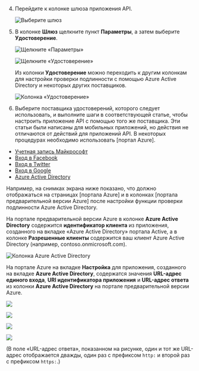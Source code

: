 4. Перейдите к колонке шлюза приложения API.

	![Выберите шлюз](./media/app-service-api-gateway-config-auth/gateway.png)

7. В колонке **Шлюз** щелкните пункт **Параметры**, а затем выберите **Удостоверение**.

	![Щелкните «Параметры»](./media/app-service-api-gateway-config-auth/clicksettingsingateway.png)

	![Щелкните «Удостоверение»](./media/app-service-api-gateway-config-auth/clickidentity.png)

	Из колонки **Удостоверение** можно переходить к другим колонкам для настройки проверки подлинности с помощью Azure Active Directory и некоторых других поставщиков.

	![Колонка «Удостоверение»](./media/app-service-api-gateway-config-auth/identityblade.png)
  
3. Выберите поставщика удостоверений, которого следует использовать, и выполните шаги в соответствующей статье, чтобы настроить приложение API с помощью того же поставщика. Эти статьи были написаны для мобильных приложений, но действия не отличаются от действий для приложений API. В некоторых процедурах необходимо использовать [портал Azure].

 - [Учетная запись Майкрософт](../articles/app-service-mobile/app-service-mobile-how-to-configure-microsoft-authentication-preview.md)
 - [Вход в Facebook](../articles/app-service-mobile/app-service-mobile-how-to-configure-facebook-authentication-preview.md)
 - [Вход в Twitter](../articles/app-service-mobile/app-service-mobile-how-to-configure-twitter-authentication-preview.md)
 - [Вход в Google](../articles/app-service-mobile/app-service-mobile-how-to-configure-google-authentication-preview.md)
 - [Azure Active Directory](../articles/app-service-mobile/app-service-mobile-how-to-configure-active-directory-authentication-preview.md)

Например, на снимках экрана ниже показано, что должно отображаться на страницах [портала Azure] и в колонках [портала предварительной версии Azure] после настройки функции проверки подлинности Azure Active Directory.

На портале предварительной версии Azure в колонке **Azure Active Directory** содержится **идентификатор клиента** из приложения, созданного на вкладке «Azure Active Directory» портала Active, а в колонке **Разрешенные клиенты** содержится ваш клиент Azure Active Directory (например, contoso.onmicrosoft.com).

![Колонка Azure Active Directory](./media/app-service-api-gateway-config-auth/tdinaadblade.png)

На портале Azure на вкладке **Настройка** для приложения, созданного на вкладке **Azure Active Directory**, содержатся значения **URL-адрес единого входа**, **URI идентификатора приложения** и **URL-адрес ответа** из колонки **Azure Active Directory** на портале предварительной версии Azure.

![](./media/app-service-api-gateway-config-auth/oldportal1.png)

![](./media/app-service-api-gateway-config-auth/oldportal2.png)

![](./media/app-service-api-gateway-config-auth/oldportal3.png)

![](./media/app-service-api-gateway-config-auth/oldportal4.png)

(В поле «URL-адрес ответа», показанном на рисунке, один и тот же URL-адрес отображается дважды, один раз с префиксом `http:` и второй раз с префиксом `https:`.)

<!---HONumber=Oct15_HO3-->